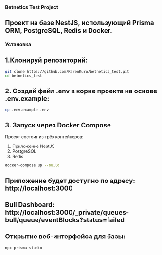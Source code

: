 ### Betnetics Test Project

## Проект на базе NestJS, использующий Prisma ORM, PostgreSQL, Redis и Docker.

### Установка

## 1.Клонируй репозиторий:

```bash
git clone https://github.com/KarenKuro/betnetics_test.git
cd betnetics_test
```

## 2. Создай файл .env в корне проекта на основе .env.example:

```bash
cp .env.example .env
```

## 3. Запуск через Docker Compose

Проект состоит из трёх контейнеров:

1.  Приложение NestJS
2.  PostgreSQL
3.  Redis

```bash
docker-compose up --build
```

## Приложение будет доступно по адресу: http://localhost:3000

## Bull Dashboard: http://localhost:3000/\_private/queues-bull/queue/eventBlocks?status=failed

## Открытие веб-интерфейса для базы:

```bash
npx prisma studio
```
